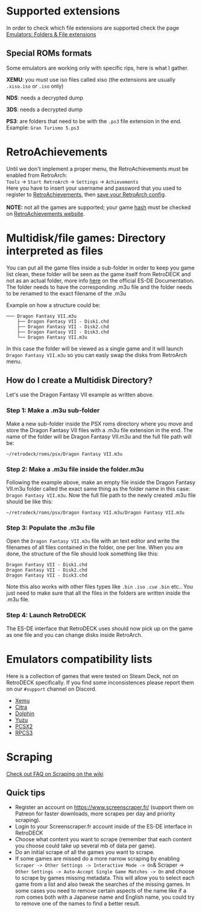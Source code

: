 # Supported extensions
In order to check which file extensions are supported check the page [Emulators: Folders & File extensions](https://github.com/XargonWan/RetroDECK/wiki/Emulators-Folders-&-File-extensions)

## Special ROMs formats
Some emulators are working only with specific rips, here is what I gather.

**XEMU**: you must use iso files called xiso (the extensions are usually `.xiso.iso` or `.iso` only)<br/>

**NDS**: needs a decrypted dump<br/>

**3DS**: needs a decrypted dump<br/>

**PS3**: are folders that need to be with the `.ps3` file extension in the end. <br/>
Example: `Gran Turismo 5.ps3`

# RetroAchievements
Until we don't implement a proper menu, the RetroAchievements must be enabled from RetroArch:<br/>
`Tools` -> `Start RetroArch` -> `Settings` -> `Achievements`<br/>
Here you have to insert your username and password that you used to register to [RetroAchievements](https://retroachievements.org), then [save your RetroArch config](https://github.com/XargonWan/RetroDECK/wiki/FAQs---Frequently-asked-questions#i-configured-retroarch-but-the-configuration-was-not-saved).<br/><br/>
**NOTE:** not all the games are supported; your game [hash](https://docs.retroachievements.org/FAQ/#what-is-an-ra-hash) must be checked on [RetroAchievements website](https://retroachievements.org).

# Multidisk/file games: Directory interpreted as files
You can put all the game files inside a sub-folder in order to keep you game list clean, these folder will be seen as the game itself from RetroDECK and not as an actual folder, more info [here](https://gitlab.com/es-de/emulationstation-de/-/blob/master/USERGUIDE.md#directories-interpreted-as-files) on the official ES-DE Documentation. The folder needs to have the corresponding .m3u file and the folder needs to be renamed to the exact filename of the .m3u 

Example on how a structure could be:
```
─── Dragon Fantasy VII.m3u
    ├── Dragon Fantasy VII - Disk1.chd
    ├── Dragon Fantasy VII - Disk2.chd
    ├── Dragon Fantasy VII - Disk3.chd
    └── Dragon Fantasy VII.m3u
```
In this case the folder will be viewed as a single game and it will launch `Dragon Fantasy VII.m3u` so you can easly swap the disks from RetroArch menu.

## How do I create a Multidisk Directory? 

Let's use the Dragon Fantasy VII example as written above.

### Step 1: Make a .m3u sub-folder
Make a new sub-folder inside the PSX roms directory where you move and store the Dragon Fantasy VII files with a .m3u file extension in the end. 
The name of the folder will be Dragon Fantasy VII.m3u and the full file path will be:

`~/retrodeck/roms/psx/Dragon Fantasy VII.m3u`


### Step 2: Make a .m3u file inside the folder.m3u
Following the example above, make an empty file inside the Dragon Fantasy VII.m3u folder called the exact same thing as the folder name in this case: `Dragon Fantasy VII.m3u`. Now the full file path to the newly created .m3u file should be like this:

`~/retrodeck/roms/psx/Dragon Fantasy VII.m3u/Dragon Fantasy VII.m3u`

### Step 3: Populate the .m3u file 

Open the `Dragon Fantasy VII.m3u` file with an text editor and write the filenames of all files contained in the folder, one per line.
When you are done, the structure  of the file should look something like this:  

`Dragon Fantasy VII - Disk1.chd`<br>
`Dragon Fantasy VII - Disk2.chd`<br>
`Dragon Fantasy VII - Disk3.chd`

Note this also works with other files types like `.bin` `.iso` `.cue` `.bin` etc.. You just need to make sure that all the files in the folders are written inside the .m3u file.

### Step 4: Launch RetroDECK
The ES-DE interface that RetroDECK uses should now pick up on the game as one file and you can change disks inside RetroArch.

# Emulators compatibility lists
Here is a collection of games that were tested on Steam Deck, not on RetroDECK specifically.
If you find some inconsistences please report them on our `#support` channel on Discord.
* [Xemu](https://xemu.app/#compatibility)
* [Citra](https://citra-emu.org/game/)
* [Dolphin](https://dolphin-emu.org/compat/?nocr=true)
* [Yuzu](https://yuzu-emu.org/game/)
* [PCSX2](https://pcsx2.net/compat/)
* [RPCS3](https://docs.google.com/spreadsheets/d/1EzTcNoKiBaMS4orZrGEOKwMpFOZEFKVSOZjLRJqzEkA/)

# Scraping

[Check out FAQ on Scraping on the wiki](https://github.com/XargonWan/RetroDECK/wiki/FAQs%3A-Frequently-asked-questions#scraping-questions) 

## Quick tips
* Register an account on https://www.screenscraper.fr/ (support them on Patreon for faster downloads, more scrapes per day and priority scraping).
* Login to your Screenscraper.fr account inside of the ES-DE interface in RetroDECK
* Choose what content you want to scrape (remember that each content you choose could take up several mb of data per game).
* Do an initial scrape of all the games you want to scrape. 
* If some games are missed do a more narrow scraping by enabling `Scraper -> Other Settings -> Interactive Mode -> On`& Scraper -> `Other Settings -> Auto-Accept Single Game Matches -> On` and choose to scrape by games missing metadata. This will allow you to select each game from a list and also tweak the searches of the missing games. In some cases you need to remove certain aspects of the name like if a rom comes both with a Japanese name and English name, you could try to remove one of the names to find a better result.
